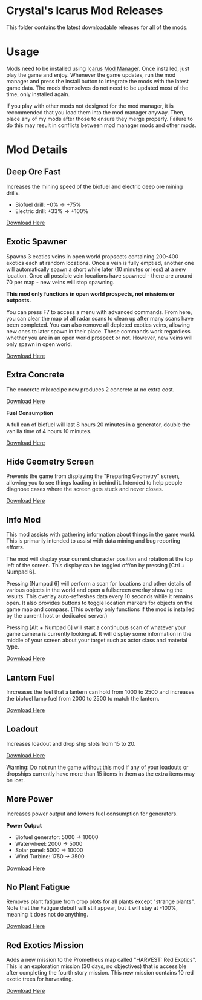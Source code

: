 # Crystal's Icarus Mod Releases

This folder contains the latest downloadable releases for all of the mods.

# Usage

Mods need to be installed using [Icarus Mod Manager](https://github.com/CrystalFerrai/IcarusModManager). Once installed, just play the game and enjoy. Whenever the game updates, run the mod manager and press the install button to integrate the mods with the latest game data. The mods themselves do not need to be updated most of the time, only installed again.

If you play with other mods not designed for the mod manager, it is recommended that you load them into the mod manager anyway. Then, place any of my mods after those to ensure they merge properly. Failure to do this may result in conflicts between mod manager mods and other mods.

# Mod Details

## Deep Ore Fast

Increases the mining speed of the biofuel and electric deep ore mining drills.

* Biofuel drill: +0% -> +75%
* Electric drill: +33% -> +100%

[Download Here](https://github.com/CrystalFerrai/IcarusMods/raw/main/Release/DeepOreFast.zip)

## Exotic Spawner

Spawns 3 exotics veins in open world propsects containing 200-400 exotics each at random locations. Once a vein is fully emptied, another one will automatically spawn a short while later (10 minutes or less) at a new location. Once all possible vein locations have spawned - there are around 70 per map - new veins will stop spawning.

**This mod only functions in open world prospects, not missions or outposts.**

You can press F7 to access a menu with advanced commands. From here, you can clear the map of all radar scans to clean up after many scans have been completed. You can also remove all depleted exotics veins, allowing new ones to later spawn in their place. These commands work regardless whether you are in an open world prospect or not. However, new veins will only spawn in open world.

[Download Here](https://github.com/CrystalFerrai/IcarusMods/raw/main/Release/ExoticSpawner.zip)

## Extra Concrete

The concrete mix recipe now produces 2 concrete at no extra cost.

[Download Here](https://github.com/CrystalFerrai/IcarusMods/raw/main/Release/ExtraConcrete.zip)

**Fuel Consumption**

A full can of biofuel will last 8 hours 20 minutes in a generator, double the vanilla time of 4 hours 10 minutes.

[Download Here](https://github.com/CrystalFerrai/IcarusMods/raw/main/Release/MorePower.zip)

## Hide Geometry Screen

Prevents the game from displaying the "Preparing Geometry" screen, allowing you to see things loading in behind it. Intended to help people diagnose cases where the screen gets stuck and never closes.

[Download Here](https://github.com/CrystalFerrai/IcarusMods/raw/main/Release/HideGeometryScreen.zip)

## Info Mod

This mod assists with gathering information about things in the game world. This is primarily intended to assist with data mining and bug reporting efforts.

The mod will display your current character position and rotation at the top left of the screen. This display can be toggled off/on by pressing \[Ctrl + Numpad 6\].

Pressing \[Numpad 6\] will perform a scan for locations and other details of various objects in the world and open a fullscreen overlay showing the results. This overlay auto-refreshes data every 10 seconds while it remains open. It also provides buttons to toggle location markers for objects on the game map and compass. (This overlay only functions if the mod is installed by the current host or dedicated server.)

Pressing \[Alt + Numpad 6\] will start a continuous scan of whatever your game camera is currently looking at. It will display some information in the middle of your screen about your target such as actor class and material type.

[Download Here](https://github.com/CrystalFerrai/IcarusMods/raw/main/Release/InfoMod.zip)

## Lantern Fuel
Inrcreases the fuel that a lantern can hold from 1000 to 2500 and increases the biofuel lamp fuel from 2000 to 2500 to match the lantern.

[Download Here](https://github.com/CrystalFerrai/IcarusMods/raw/main/Release/LanternFuel.zip)

## Loadout

Increases loadout and drop ship slots from 15 to 20.

[Download Here](https://github.com/CrystalFerrai/IcarusMods/raw/main/Release/Loadout.zip)

Warning: Do not run the game without this mod if any of your loadouts or dropships currently have more than 15 items in them as the extra items may be lost.

## More Power
Increases power output and lowers fuel consumption for generators.

**Power Output**

* Biofuel generator: 5000 -> 10000
* Waterwheel: 2000 -> 5000
* Solar panel: 5000 -> 10000
* Wind Turbine: 1750 -> 3500

[Download Here](https://github.com/CrystalFerrai/IcarusMods/raw/main/Release/MorePower.zip)

## No Plant Fatigue
Removes plant fatigue from crop plots for all plants except "strange plants". Note that the Fatigue debuff will still appear, but it will stay at -100%, meaning it does not do anything.

[Download Here](https://github.com/CrystalFerrai/IcarusMods/raw/main/Release/NoPlantFatigue.zip)

## Red Exotics Mission

Adds a new mission to the Prometheus map called "HARVEST: Red Exotics". This is an exploration mission (30 days, no objectives) that is accessible after completing the fourth story mission. This new mission contains 10 red exotic trees for harvesting.

[Download Here](https://github.com/CrystalFerrai/IcarusMods/raw/main/Release/RedExoMission.zip)
